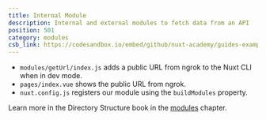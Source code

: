 ```yaml
---
title: Internal Module
description: Internal and external modules to fetch data from an API
position: 501
category: modules
csb_link: https://codesandbox.io/embed/github/nuxt-academy/guides-examples/tree/master/04_directory_structure/10_modules-internal?fontsize=14&hidenavigation=1&module=%2Fmodules%2FgetUrl%2Findex.js&theme=dark
---
```


<example-intro></example-intro>

- `modules/getUrl/index.js` adds a public URL from ngrok to the Nuxt CLI when in dev mode.
- `pages/index.vue` shows the public URL from ngrok.
- `nuxt.config.js` registers our module using the `buildModules` property.

<base-alert type="next">

Learn more in the Directory Structure book in the [modules](/guides/directory-structure/modules) chapter.

</base-alert>

<code-sandbox :src="csb_link"></code-sandbox>
